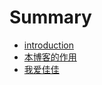 # Summary

* [introduction](README.md)
* [本博客的作用](ben_bo_ke_de_zuo_yong.md)
* [我爱佳佳](_posts/2014-09-24-I-love-++.md)

